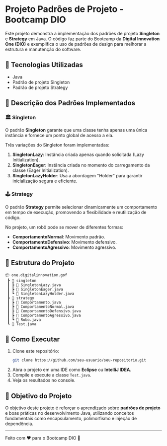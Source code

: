 # Projeto Padrões de Projeto - Bootcamp DIO

Este projeto demonstra a implementação dos padrões de projeto **Singleton** e **Strategy** em Java. O código faz parte do Bootcamp da **Digital Innovation One (DIO)** e exemplifica o uso de padrões de design para melhorar a estrutura e manutenção do software.

## 📌 Tecnologias Utilizadas
- Java
- Padrão de projeto Singleton
- Padrão de projeto Strategy

## 📜 Descrição dos Padrões Implementados

### 🏛 Singleton
O padrão **Singleton** garante que uma classe tenha apenas uma única instância e fornece um ponto global de acesso a ela.

Três variações do Singleton foram implementadas:
1. **SingletonLazy**: Instância criada apenas quando solicitada (Lazy Initialization).
2. **SingletonEager**: Instância criada no momento do carregamento da classe (Eager Initialization).
3. **SingletonLazyHolder**: Usa a abordagem "Holder" para garantir inicialização segura e eficiente.

### 🕹 Strategy
O padrão **Strategy** permite selecionar dinamicamente um comportamento em tempo de execução, promovendo a flexibilidade e reutilização de código.

No projeto, um robô pode se mover de diferentes formas:
- **ComportamentoNormal**: Movimento padrão.
- **ComportamentoDefensivo**: Movimento defensivo.
- **ComportamentoAgressivo**: Movimento agressivo.

## 📂 Estrutura do Projeto
```
📦 one.digitalinnovation.gof
 ┣ 📂 singleton
 ┃ ┣ 📜 SingletonLazy.java
 ┃ ┣ 📜 SingletonEager.java
 ┃ ┗ 📜 SingletonLazyHolder.java
 ┣ 📂 strategy
 ┃ ┣ 📜 Comportamento.java
 ┃ ┣ 📜 ComportamentoNormal.java
 ┃ ┣ 📜 ComportamentoDefensivo.java
 ┃ ┣ 📜 ComportamentoAgressivo.java
 ┃ ┗ 📜 Robo.java
 ┗ 📜 Test.java
```

## 🚀 Como Executar
1. Clone este repositório:
   ```bash
   git clone https://github.com/seu-usuario/seu-repositorio.git
   ```
2. Abra o projeto em uma IDE como **Eclipse** ou **IntelliJ IDEA**.
3. Compile e execute a classe `Test.java`.
4. Veja os resultados no console.

## 🎯 Objetivo do Projeto
O objetivo deste projeto é reforçar o aprendizado sobre **padrões de projeto** e boas práticas no desenvolvimento Java, utilizando conceitos fundamentais como encapsulamento, polimorfismo e injeção de dependência.

---
Feito com ❤️ para o Bootcamp DIO 🚀

